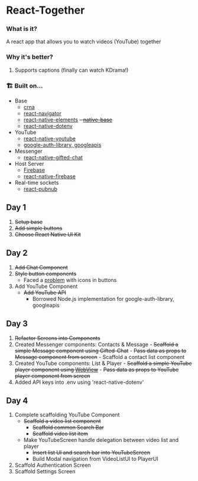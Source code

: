 # React-Together

### What is it?

A react app that allows you to watch videos (YouTube) together

### Why it's better?

1.  Supports captions (finally can watch KDrama!)

### 🏗 Built on...
- Base
    - [crna](<https://github.com/react-community/create-react-native-app>)
    - [react-navigator](<https://github.com/react-navigation/react-navigation>)
    - [react-native-elements](<https://github.com/react-native-training/react-native-elements>)
    ~~- [native-base](<https://github.com/GeekyAnts/NativeBase>)~~
    - [react-native-dotenv](<https://github.com/zetachang/react-native-dotenv>)
- YouTube
    - [react-native-youtube](<https://github.com/inProgress-team/react-native-youtube>)
    - [google-auth-library, googleapis](https://github.com/google/google-api-nodejs-client/tree/master/samples/youtube)
- Messenger
    - [react-native-gifted-chat](<https://github.com/FaridSafi/react-native-gifted-chat>)
- Host Server
    - [Firebase](https://firebase.google.com)
    - [react-native-firebase](<https://github.com/invertase/react-native-firebase>)
- Real-time sockets
    - [react-pubnub](<https://github.com/pubnub/react>)

## Day 1

1.  ~~Setup base~~
2.  ~~Add simple buttons~~
3.  ~~Choose React Native UI Kit~~

## Day 2

1. ~~Add Chat Component~~
2. ~~Style button components~~
    - Faced a [problem](<https://github.com/react-native-training/react-native-elements/issues/868>) with icons in buttons
3. Add YouTube Component
    - ~~Add YouTube API~~
        - Borrowed Node.js implementation for google-auth-library, googleapis

## Day 3

1. ~~Refactor Screens into Components~~
2. Created Messenger components: Contacts & Message
        - ~~Scaffold a simple Message component using Gifted-Chat~~
        - ~~Pass data as props to Message component from screen~~
        - Scaffold a contact list component
3. Created YouTube components: List & Player
        - ~~Scaffold a simple YouTube player component using [WebView](<https://reactnativecode.com/embed-youtube-video-example/>)~~
        - ~~Pass data as props to YouTube player component from screen~~
4. Added API keys into .env using 'react-native-dotenv'
## Day 4

1. Complete scaffolding YouTube Component
    - ~~Scaffold a video list component~~
        - ~~Scaffold common Search Bar~~
        - ~~Scaffold video list item~~
    - Make YouTubeScreen handle delegation between video list and player
        - ~~Insert list UI and search bar into YouTubeScreen~~
        - Build Modal navigation from VideoListUI to PlayerUI
2. Scaffold Authentication Screen
3. Scaffold Settings Screen